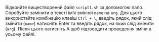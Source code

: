 Відкрийте виществорений файл `script1.sh` за допомогою nano. Спробуйте замінити в тексті ім’я змінної `name` на `arg`. Для цього використайте комбінацію клавіш `Ctrl + \`, введіть рядок, який слід змінити (`name`) натисніть Enter та введіть рядок, на який слід змінити (`arg`). Після цього натисніть А щоб підтвердити проведення зміни в усьому файлі.

